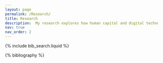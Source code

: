 ```yaml
---
layout: page
permalink: /Research/
title: Research
description:  My research explores how human capital and digital technologies can be useful in enabling collaboration within organizations. With organizational structures displaying signs of increasing decentralization, it has become important to understand alternatives to managerial hierarchies for coordinating activities within organizations. I address this through my research by studying the interplay of structure, human capital, and digital technologies, using quantitative methods applied to novel granular archival data on organization design. I also study the impact these dynamics have on performance, especially after key organizational events such as mergers and acquisitions (M&A).
nav: true
nav_order: 2
---
```


<!-- _pages/research.md -->



<!-- Bibsearch Feature -->

{% include bib_search.liquid %}

<div class="publications">

{% bibliography %}

</div>

